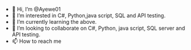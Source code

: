 - 👋 Hi, I’m @Ayewe01
- 👀 I’m interested in C#, Python,java script, SQL and API testing.
- 🌱 I’m currently learning the above.
- 💞️ I’m looking to collaborate on C#, Python, java script, SQL server and API testing.
- 📫 How to reach me 
<!---
Ayewe01/Ayewe01 is a ✨ special ✨ repository because its `README.md` (this file) appears on your GitHub profile.
You can click the Preview link to take a look at your changes.
--->
